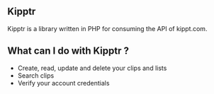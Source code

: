 ## Kipptr

Kipptr is a library written in PHP for consuming the API of kippt.com.


## What can I do with Kipptr ?
* Create, read, update and delete your clips and lists
* Search clips
* Verify your account credentials